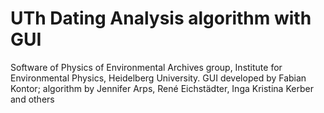 # UTh Dating Analysis algorithm with GUI

Software of Physics of Environmental Archives group, Institute for Environmental Physics, Heidelberg University.
GUI developed by Fabian Kontor; algorithm by Jennifer Arps, René Eichstädter, Inga Kristina Kerber and others
